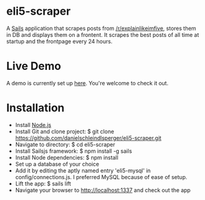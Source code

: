 # eli5-scraper

A [Sails](http://sailsjs.org) application that scrapes posts from [/r/explainlikeimfive](https://www.reddit.com/r/explainlikeimfive/), stores them in DB and displays them on a frontent. It scrapes the best posts of all time at startup and the frontpage every 24 hours. 

# Live Demo
A demo is currently set up [here](http://h2490047.stratoserver.net:3000). You're welcome to check it out.

# Installation

* Install [Node.js](https://nodejs.org)
* Install Git and clone project: $ git clone https://github.com/danielschleindlsperger/eli5-scraper.git
* Navigate to directory: $ cd eli5-scraper
* Install Sailsjs framework: $ npm install -g sails
* Install Node dependencies: $ npm install
* Set up a database of your choice
* Add it by editing the aptly named entry 'eli5-mysql' in config/connections.js. I preferred MySQL because of ease of setup.
* Lift the app: $ sails lift
* Navigate your browser to [http://localhost:1337](http://localhost:1337/) and check out the app
